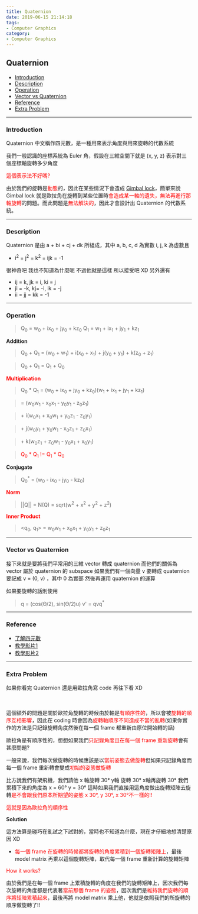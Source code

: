 ```yaml
---
title: Quaternion
date: 2019-06-15 21:14:18
tags:
- Computer Graphics
category:
- Computer Graphics
---
```


## Quaternion

* [Introduction](#Introduction)
* [Description](#Description)
* [Operation](#Operation)
* [Vector vs Quaternion](#Vector-vs-Quaternion)
* [Reference](#Reference)
* [Extra Problem](#Extra-Problem)


<!--more-->

---

### Introduction

Quaternion 中文稱作四元數，是一種用來表示角度與用來旋轉的代數系統

我們一般認識的座標系統為 Euler 角，假設在三維空間下就是 (x, y, z) 表示對三個座標軸旋轉多少角度

<font color='red'>這個表示法不好嗎?</font>

由於我們的旋轉是<font color='red'>動態</font>的，因此在某些情況下會造成 [Gimbal lock](https://zh.wikipedia.org/wiki/%E7%92%B0%E6%9E%B6%E9%8E%96%E5%AE%9A)，簡單來說 Gimbal lock 就是歐拉角在旋轉到某些位置時<font color='red'>會造成某一軸的遺失，無法再進行那軸旋轉</font>的問題。而此問題是<font color='red'>無法解決的</font>，因此才會設計出 Quaternion 的代數系統。

---

### Description

Quaternion 是由 a + bi + cj + dk 所組成，其中 a, b, c, d 為實數 i, j, k 為虛數且

* i<sup>2</sup> = j<sup>2</sup> = k<sup>2</sup> = ijk = -1

很神奇吧 我也不知道為什麼呢 不過他就是這樣 所以接受吧 XD
另外還有

* ij = k, jk = i, ki = j
* ji = -k, kj= -i, ik = -j
* ii = jj = kk = -1

---

### Operation

> Q<sub>0</sub> = w<sub>0</sub> + ix<sub>0</sub> + jy<sub>0</sub> + kz<sub>0</sub>
> Q<sub>1</sub> = w<sub>1</sub> + ix<sub>1</sub> + jy<sub>1</sub> + kz<sub>1</sub>

**Addition**

> Q<sub>0</sub> + Q<sub>1</sub> = (w<sub>0</sub> + w<sub>1</sub>) + i(x<sub>0</sub> + x<sub>1</sub>) + j(y<sub>0</sub> + y<sub>1</sub>) + k(z<sub>0</sub> + z<sub>1</sub>) 

> Q<sub>0</sub> + Q<sub>1</sub> = Q<sub>1</sub> + Q<sub>0</sub>

**<font color='red'>Multiplication</font>**

> Q<sub>0</sub> * Q<sub>1</sub> = (w<sub>0</sub> + ix<sub>0</sub> + jy<sub>0</sub> + kz<sub>0</sub>)(w<sub>1</sub> + ix<sub>1</sub> + jy<sub>1</sub> + kz<sub>1</sub>)

> = (w<sub>0</sub>w<sub>1</sub> - x<sub>0</sub>x<sub>1</sub> - y<sub>0</sub>y<sub>1</sub> - z<sub>0</sub>z<sub>1</sub>)

> \+ i(w<sub>0</sub>x<sub>1</sub> + x<sub>0</sub>w<sub>1</sub> + y<sub>0</sub>z<sub>1</sub> - z<sub>0</sub>y<sub>1</sub>)

> \+ j(w<sub>0</sub>y<sub>1</sub> + y<sub>0</sub>w<sub>1</sub> - x<sub>0</sub>z<sub>1</sub> + z<sub>0</sub>x<sub>1</sub>)

> \+ k(w<sub>0</sub>z<sub>1</sub> + z<sub>0</sub>w<sub>1</sub> - y<sub>0</sub>x<sub>1</sub> + x<sub>0</sub>y<sub>1</sub>)

> <font color='red'>Q<sub>0</sub> * Q<sub>1</sub> != Q<sub>1</sub> * Q<sub>0</sub></font>

**Conjugate**

> Q<sub>0</sub><sup>*</sup> = (w<sub>0</sub> - ix<sub>0</sub> - jy<sub>0</sub> - kz<sub>0</sub>)

**<font color='red'>Norm</font>**

> ||Q|| = N(Q) = sqrt(w<sup>2</sup> + x<sup>2</sup> + y<sup>2</sup> + z<sup>2</sup>)

**<font color='red'>Inner Product</font>**

> \<q<sub>0</sub>, q<sub>1</sub>> = w<sub>0</sub>w<sub>1</sub> + x<sub>0</sub>x<sub>1</sub> + y<sub>0</sub>y<sub>1</sub> + z<sub>0</sub>z<sub>1</sub>

---

### Vector vs Quaternion

接下來就是要將我們平常用的三維 vector 轉成 quaternion
而他們的關係為 vector 屬於 quaternion 的 subspace
如果我們有一個向量 v 要轉成 quaternion 要記成 v = (0, v) ，其中 0 為實部
然後再運用 quaternion 的運算

如果要旋轉的話則使用

> q = (cos(&Theta;/2), sin(&Theta;/2)u)
> v' = qvq<sup>*</sup>

---

### Reference

* [了解四元數](https://www.zhihu.com/question/47736315)
* [教學影片1](https://www.youtube.com/watch?v=3BR8tK-LuB0)
* [教學影片2](https://www.youtube.com/watch?v=zjMuIxRvygQ)

---

### Extra Problem

如果你看完 Quaternion 還是用歐拉角寫 code 再往下看 XD

<br/>
<br/>
這個額外的問題是關於歐拉角旋轉的時候由於軸是<font color='red'>有順序性的</font>，所以會被<font color='red'>旋轉的順序互相影響</font>，因此在 coding 時會因為<font color='red'>旋轉軸順序不同造成不當的亂轉</font>(如果你實作的方法是只記錄旋轉角度然後在每一個 frame 都重新由原位開始轉的話)

歐拉角是有順序性的，想想如果我們<font color='red'>只記錄角度且在每一個 frame 重新旋轉</font>會有甚麼問題?

一般來說，我們每次做旋轉的時候應該是以<font color='red'>當前姿態去做旋轉</font>但如果只記錄角度而每一個 frame 重新轉會變成<font color='red'>初始的姿態做旋轉</font>

比方說我們有架飛機，我們請他 x 軸旋轉 30&deg; y軸 旋轉 30&deg; x軸再旋轉 30&deg; 
我們累積下來的角度為 x = 60&deg; y = 30&deg; 
這時如果我們直接用這角度做出旋轉矩陣去旋轉<font color='red'>是不會跟我們原本所期望的姿態 x 30&deg;, y 30&deg;, x 30&deg;不一樣的!!</font>

<font color='red'>這就是因為歐拉角的順序性</font>


**Solution**

這方法算是碰巧在亂試之下試對的，當時也不知道為什麼，現在才仔細地想清楚原因 XD

* <font color='red'>每一個 frame 在旋轉的時候都將旋轉的角度累積到一個旋轉矩陣上</font>，最後 model matrix 再乘以這個旋轉矩陣，取代每一個 frame 重新計算的旋轉矩陣

<font color='red'>How it works?</font>

由於我們是在每一個 frame 上累積旋轉的角度在我們的旋轉矩陣上，因次我們每次旋轉的角度都是代表著<font color='red'>當前那個 frame 的姿態</font>，因次我們是<font color='red'>維持我們旋轉的順序將矩陣累積起來</font>，最後再將 model matrix 乘上他，他就是依照我們的所旋轉的順序做旋轉了!!